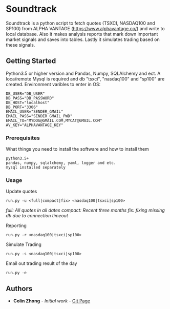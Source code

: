 # Soundtrack

Soundtrack is a python script to fetch quotes (TSXCI, NASDAQ100 and SP100) from ALPHA VANTAGE (https://www.alphavantage.co/) and write to local database. Also it makes analysis reports that mark down important market signals and saves into tables. Lastly it simulates trading based on these signals.

## Getting Started

Python3.5 or higher version and Pandas, Numpy, SQLAlchemy and ect.
A loca/remote Mysql is required and db "tsxci", "nasdaq100" and "sp100" are created.
Environment varibles to enter in OS:
```
DB_USER="DB_USER"
DB_PASS="DB_PASSWORD"
DB_HOST="localhost"
DB_PORT="3306"
EMAIL_USER="SENDER_GMAIL"
EMAIL_PASS="SENDER_GMAIL_PWD"
EMAIL_TO="MYDOG@GMAIL.COM,MYCAT@GMAIL.COM"
AV_KEY="ALPHAVANTAGE_KEY"
```

### Prerequisites

What things you need to install the software and how to install them

```
python3.5+
pandas, numpy, sqlalchemy, yaml, logger and etc.
mysql installed separately
```


### Usage

Update quotes

```
run.py -u <full|compact|fix> <nasdaq100|tsxci|sp100>
```
*full: All quotes in all dates
compact: Recent three months
fix: fixing missing db due to connection timeout*


Reporting
```
run.py -r <nasdaq100|tsxci|sp100>
```

Simulate Trading
```
run.py -s <nasdaq100|tsxci|sp100>
```

Email out trading result of the day
```
run.py -e
```


## Authors

* **Colin Zhong** - *Initial work* - [Git Page](https://github.com/chzhong25346)
